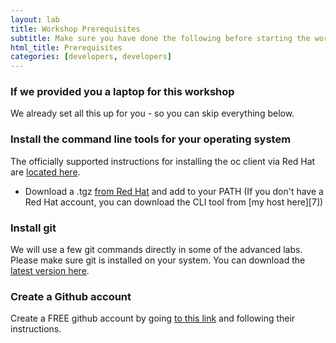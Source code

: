 ```yaml
---
layout: lab
title: Workshop Prerequisites
subtitle: Make sure you have done the following before starting the workshop labs
html_title: Prerequisites
categories: [developers, developers]
---
```



### If we provided you a laptop for this workshop
We already set all this up for you - so you can skip everything below.


### Install the command line tools for your operating system
The officially supported instructions for installing the oc client via Red Hat are [located here][1]. 

* Download a .tgz [from Red Hat][5] and add to your PATH
(If you don't have a Red Hat account, you can download the CLI tool from [my host here][7])

<!--
For the community version:

* Download a .tgz [from github][2] and add to your PATH
* Mac users can [brew][3]: 'brew install openshift-cli'
-->

### Install git
We will use a few git commands directly in some of the advanced labs.  Please make sure git is installed on your system.  You can download the [latest version here][4].

### Create a Github account
Create a FREE github account by going [to this link][6] and following their instructions.


[1]: https://docs.openshift.com/enterprise/latest/cli_reference/get_started_cli.html
[2]: https://github.com/openshift/origin/releases
[3]: http://brew.sh/
[4]: http://git-scm.com/downloads
[5]: https://access.redhat.com/downloads/content/290
[6]: https://github.com/join?source=header-home
